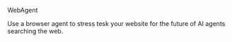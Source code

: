 WebAgent

Use a browser agent to stress tesk your website for the future of AI agents searching the web.
